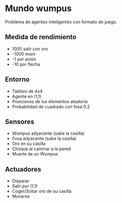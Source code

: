 # Mundo wumpus
Problema de agentes inteligentes con formato de juego.
## Medida de rendimiento
- 1000 salir con oro
- -1000 morir
- -1 por ación
- -10 por flecha
## Entorno
- Tablero de 4x4
- Agente en (1,1)
- Posiciones de los elementos aleatoria
- Probabilidad de cuadrado con fosa 0.2
## Sensores
- Wumpus adyacente (sabe la casilla)
- Fosa adyacente (sabe la casilla)
- Oro en su casilla
- Choque al caminar a la pared
- Muerte de un Wumpus
## Actuadores
- Disparar
- Salir por (1,1)
- Coger/Soltar oro de su casilla
- Moverse